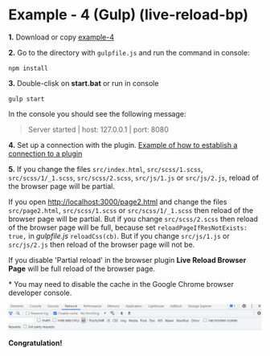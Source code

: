 # Example - 4 (Gulp) (live-reload-bp)

**1.** Download or copy [example-4](https://github.com/Yuriy-Svetlov/live-reload-bp/tree/main/documentation/examples/gulp/4)

**2.** Go to the directory with `gulpfile.js` and run the command in console: 

```shell
npm install
```

**3.** Double-clisk on **start.bat** or run in console 

```shell
gulp start
```
In the console you should see the following message:

> Server started | host: 127.0.0.1 | port: 8080

**4.** Set up a connection with the plugin. [Example of how to establish a connection to a plugin](https://github.com/Yuriy-Svetlov/live-reload-bp/tree/main/documentation/examples/%D1%81onnect_to_server)

**5.** 
If you change the files `src/index.html`, `src/scss/1.scss`, `src/scss/1/_1.scss`, `src/scss/2.scss`, `src/js/1.js` or `src/js/2.js`, reload of the browser page will be partial. 

If you open [http://localhost:3000/page2.html](http://localhost:3000/page2.html) and change the files `src/page2.html`, `src/scss/1.scss` or `src/scss/1/_1.scss` then reload of the browser page will be partial. But if you change `src/scss/2.scss` then reload of the browser page will be full, because set `reloadPageIfResNotExists: true,` in *gulpfile.js* `reloadCss(cb)`. But if you change `src/js/1.js` or `src/js/2.js` then reload of the browser page will not be.

If you disable 'Partial reload' in the browser plugin **Live Reload Browser Page** will be full reload of the browser page. 

\* You may need to disable the cache in the Google Chrome browser developer console.

![Disable cache](https://raw.githubusercontent.com/Yuriy-Svetlov/live-reload-bp/main/images/disable_cache.png)

**Congratulation!**
